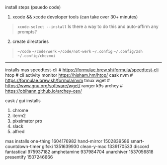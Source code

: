 install steps (psuedo code)

1. xcode && xcode developer tools (can take over 30+ minutes)
> `xcode-select --install`
Is there a way to do this and auto-affirm any prompts?

2. create directories
> `~/code`
> `~/code/werk`
> `~/code/not-werk`
> `~/.config`
> `~/.config/zsh`
> `~/.config/chezmoi`




--- 
installs
mas
speedtest-cli  # https://formulae.brew.sh/formula/speedtest-cli
htop  # cli activity monitor https://hisham.hm/htop/
cask
nvm  # https://formulae.brew.sh/formula/nvm
tmux
wget  # https://www.gnu.org/software/wget/
ranger
k9s
archey  # https://obihann.github.io/archey-osx/

cask / gui installs
1. chrome
2. iterm2
3. pixelmator pro
4. slack
5. alfred



mas installs
one-thing 1604176982
hand-mirror 1502839586
smart-countdown-timer
gifski 1351639930
clean-y-mac 1339170533
discord
fantastical 975937182
amphetamine 937984704
unarchiver 1537056818
presentify 1507246666
